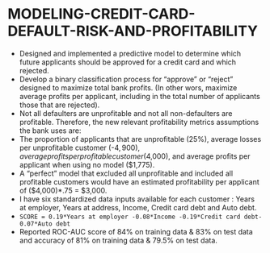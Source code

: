 # MODELING-CREDIT-CARD-DEFAULT-RISK-AND-PROFITABILITY

* Designed and implemented a predictive model to determine which future applicants should be approved for a credit card and which rejected. 
* Develop a binary classification process for “approve” or “reject” designed to maximize total bank profits. (In other wors, maximize average profits per applicant, including in the total number of applicants those that are rejected).
* Not all defaulters are unprofitable and not all non-defaulters are profitable. Therefore, the new relevant profitability metrics assumptions the bank uses are:
* The proportion of applicants that are unprofitable (25%), average losses per unprofitable customer (-$4,900), average profits per profitable customer ($4,000), and average profits per applicant when using no model ($1,775). 
* A “perfect” model that excluded all unprofitable and included all profitable customers would have an estimated profitability per applicant of ($4,000)*.75 = $3,000.
* I have six standardized data inputs available for each customer : Years at employer, Years at address, Income, Credit card debt and Auto debt.
* ``` SCORE = 0.19*Years at employer -0.08*Income -0.19*Credit card debt-0.07*Auto debt ```
* Reported ROC-AUC score of 84% on training data & 83% on test data and accuracy of 81% on training data & 79.5% on test data.
